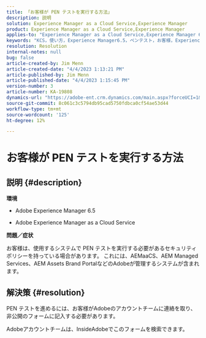 ```yaml
---
title: 「お客様が PEN テストを実行する方法」
description: 説明
solution: Experience Manager as a Cloud Service,Experience Manager
product: Experience Manager as a Cloud Service,Experience Manager
applies-to: "Experience Manager as a Cloud Service,Experience Manager 6.5"
keywords: "KCS，使い方，Experience Manager6.5，ペンテスト，お客様，Experience Managerクラウドサービス， AEM"
resolution: Resolution
internal-notes: null
bug: false
article-created-by: Jim Menn
article-created-date: "4/4/2023 1:13:21 PM"
article-published-by: Jim Menn
article-published-date: "4/4/2023 1:15:45 PM"
version-number: 3
article-number: KA-19808
dynamics-url: "https://adobe-ent.crm.dynamics.com/main.aspx?forceUCI=1&pagetype=entityrecord&etn=knowledgearticle&id=4c121076-ead2-ed11-a7c7-6045bd006b4b"
source-git-commit: 8c061c3c5794db95cad5750fdbca0cf54ae53d44
workflow-type: tm+mt
source-wordcount: '125'
ht-degree: 12%

---
```


# お客様が PEN テストを実行する方法

## 説明 {#description}


<b>環境</b>

- Adobe Experience Manager 6.5

- Adobe Experience Manager as a Cloud Service

<b>問題／症状</b>

お客様は、使用するシステムで PEN テストを実行する必要があるセキュリティポリシーを持っている場合があります。 これには、AEMaaCS、AEM Managed Services、AEM Assets Brand PortalなどのAdobeが管理するシステムが含まれます。


## 解決策 {#resolution}


PEN テストを進めるには、お客様がAdobeのアカウントチームに連絡を取り、非公開のフォームに記入する必要があります。

Adobeアカウントチームは、InsideAdobeでこのフォームを検索できます。
